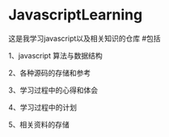 # JavascriptLearning
这是我学习javascript以及相关知识的仓库
#包括

  1、javascript 算法与数据结构
  
  2、各种源码的存储和参考
  
  3、学习过程中的心得和体会
  
  4、学习过程中的计划
  
  5、相关资料的存储
